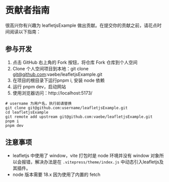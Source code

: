# 贡献者指南

很高兴你有兴趣为 leafletjsExample 做出贡献。在提交你的贡献之前，请花点时间阅读以下指南：

## 参与开发

1. 点击 GitHub 右上角的 Fork 按钮，将仓库 Fork 仓库到个人空间
2. Clone 个人空间项目到本地：git clone git@github.com:vaebe/leafletjsExample.git
3. 在项目的根目录下运行pnpm i, 安装 node 依赖
4. 运行 pnpm dev，启动网站
5. 使用浏览器访问：http://localhost:5173/

```shell
# username 为用户名，执行前请替换
git clone git@github.com:username/leafletjsExample.git
cd leafletjsExample
git remote add upstream git@github.com:vaebe/leafletjsExample.git
pnpm i
pnpm dev
```

## 注意事项

+ leafletjs 中使用了 window，vite 打包时是 node 环境并没有 window 对象所以会报错，解决办法是在 `.vitepress/theme/index.js`
中动态引入leafletjs及其插件。
+ node 版本需要 18.x 因为使用了内置的 fetch








